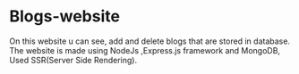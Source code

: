 # Blogs-website
On this website u can see, add and delete blogs that are stored in database. The website is made using NodeJs ,Express.js framework and MongoDB, Used SSR(Server Side Rendering).
